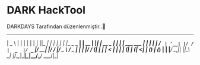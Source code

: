 # DARK HackTool
DARKDAYS Tarafından düzenlenmiştir..🌙
______           _      _   _            _  _____           _ 
|  _  \         | |    | | | |          | ||_   _|         | |
| | | |__ _ _ __| | __ | |_| | __ _  ___| | _| | ___   ___ | |
| | | / _` | '__| |/ / |  _  |/ _` |/ __| |/ / |/ _ \ / _ \| |
| |/ / (_| | |  |   <  | | | | (_| | (__|   <| | (_) | (_) | |
|___/ \__,_|_|  |_|\_\ \_| |_/\__,_|\___|_|\_\_/\___/ \___/|_|

